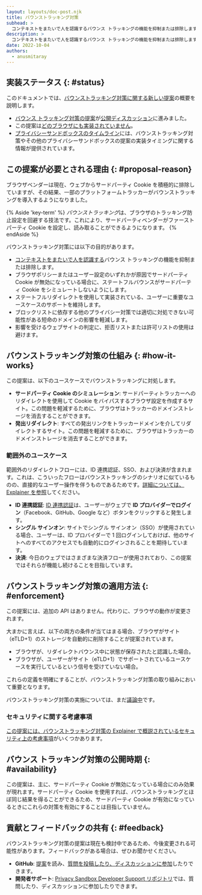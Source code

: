 ```yaml
---
layout: layouts/doc-post.njk
title: バウンストラッキング対策
subhead: >
  コンテキストをまたいで人を認識するバウンス トラッキングの機能を抑制または排除します。
description: >
  コンテキストをまたいで人を認識するバウンス トラッキングの機能を抑制または排除します。
date: 2022-10-04
authors:
  - anusmitaray
---
```


## 実装ステータス {: #status}

このドキュメントでは、[バウンストラッキング対策に関する新しい提案](https://github.com/wanderview/bounce-tracking-mitigations)の概要を説明します。

- [バウンス トラッキング対策の提案](https://github.com/wanderview/bounce-tracking-mitigations/blob/main/explainer.md)が[公開ディスカッション](https://github.com/wanderview/bounce-tracking-mitigations/issues)に進みました。
- この提案は[どのブラウザにも実装されていません](https://chromestatus.com/feature/5705149616488448?context=myfeatures)。
- [プライバシーサンドボックスのタイムライン](http://privacysandbox.com/timeline)には、バウンストラッキング対策やその他のプライバシーサンドボックスの提案の実装タイミングに関する情報が提供されています。

## この提案が必要とされる理由 {: #proposal-reason}

ブラウザベンダーは現在、ウェブからサードパーティ Cookie を積極的に排除していますが、その結果、一部のプラットフォームトラッカーがバウンストラッキングを導入するようになりました。

{% Aside 'key-term' %} *バウンストラッキング*は、ブラウザのトラッキング防止設定を回避する技法です。これにより、サードパーティベンダーがファーストパーティ Cookie を設定し、読み取ることができるようになります。 {% endAside %}

バウンストラッキング対策には以下の目的があります。

- [コンテキストをまたいで人を認識する](https://w3ctag.github.io/privacy-principles/#hl-recognition-cross-context)バウンス トラッキングの機能を抑制または排除します。
- ブラウザポリシーまたはユーザー設定のいずれかが原因でサードパーティ Cookie が無効になっている場合に、ステートフルバウンスがサードパーティ Cookie をシミュレートしないようにします。
- ステートフルリダイレクトを使用して実装されている、ユーザーに重要なユースケースのサポートを維持します。
- ブロックリストに依存する他のプライバシー対策では適切に対処できない可能性がある短命のドメインの影響を軽減します。
- 影響を受けるウェブサイトの判定に、拒否リストまたは許可リストの使用は避けます。

## バウンストラッキング対策の仕組み {: #how-it-works}

この提案は、以下のユースケースでバウンストラッキングに対処します。

- **サードパーティ Cookie のシミュレーション**: サードパーティトラッカーへのリダイレクトを使用して Cookie をバイパスするブラウザ設定を作成するサイト。この問題を軽減するために、ブラウザはトラッカーのドメインストレージを消去することができます。
- **発出リダイレクト**: すべての発出リンクをトラッカードメインを介してリダイレクトするサイト。この問題を軽減するために、ブラウザはトラッカーのドメインストレージを消去することができます。

### 範囲外のユースケース

範囲外のリダイレクトフローには、ID 連携認証、SSO、および決済が含まれます。これは、こういったフローはバウンストラッキングのシナリオに似ているものの、直接的なユーザー操作を伴うものであるためです。[詳細については、Explainer を参照](https://github.com/wanderview/bounce-tracking-mitigations/blob/main/explainer.md)してください。

- **ID 連携認証**: [ID 連携認証](/docs/privacy-sandbox/fedcm/)は、ユーザーがウェブで **ID プロバイダーでログイン**（Facebook、GitHub、Google など）ボタンをクリックすると発生します。
- **シングル サインオン**: サイトでシングル サインオン（SSO）が使用されている場合、ユーザーは、ID プロバイダーで 1 回ログインしておけば、他のサイトへのすべてのアクセスでも自動的にログインされることを期待しています。
- **決済**: 今日のウェブではさまざまな決済フローが使用されており、この提案ではそれらが機能し続けることを目指しています。

## バウンストラッキング対策の適用方法 {: #enforcement}

この提案には、追加の API はありません。代わりに、ブラウザの動作が変更されます。

大まかに言えば、以下の両方の条件が当てはまる場合、ブラウザがサイト（eTLD+1）のストレージを自動的に削除することが提案されています。

- ブラウザが、リダイレクトバウンス中に状態が保存されたと認識した場合。
- ブラウザが、ユーザーがサイト（eTLD+1）でサポートされているユースケースを実行しているという信号を受けていない場合。

これらの定義を明確にすることが、バウンストラッキング対策の取り組みにおいて重要となります。

バウンストラッキング対策の実施については、まだ[議論中](https://github.com/wanderview/bounce-tracking-mitigations/issues)です。

### セキュリティに関する考慮事項

[この提案には、バウンストラッキング対策の Explainer で概説されているセキュリティ上の考慮事項](https://github.com/wanderview/bounce-tracking-mitigations/blob/main/explainer.md#privacy-and-security-considerations)がいくつかあります。

## バウンス トラッキング対策の公開時期 {: #availability}

この提案は、主に、サードパーティ Cookie が無効になっている場合にのみ効果が現れます。サードパーティ Cookie を使用すれば、バウンストラッキングとほぼ同じ結果を得ることができるため、サードパーティ Cookie が有効になっているときにこれらの対策を有効にすることは目指していません。

## 貢献とフィードバックの共有 {: #feedback}

バウンストラッキング対策の提案は現在も検討中であるため、今後変更される可能性があります。フィードバックがある場合は、ぜひお聞かせください。

- **GitHub**: [提案](https://github.com/wanderview/bounce-tracking-mitigations)を読み、[質問を投稿したり、ディスカッションに参加](https://github.com/wanderview/bounce-tracking-mitigations/issues)したりできます。
- **開発者サポート**: [Privacy Sandbox Developer Support リポジトリ](https://github.com/GoogleChromeLabs/privacy-sandbox-dev-support)では、質問したり、ディスカッションに参加したりできます。
